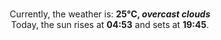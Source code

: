 <p  align="center"><br/>Currently, the weather is: <b> 25°C, <i>overcast clouds</i></b></br>Today, the sun rises at <b>04:53</b> and sets at <b>19:45</b>.</p>
